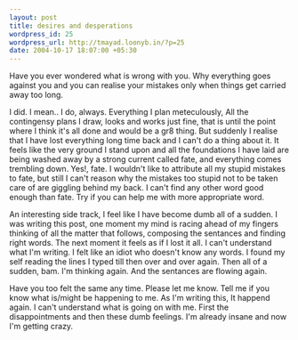 ```yaml
--- 
layout: post
title: desires and desperations
wordpress_id: 25
wordpress_url: http://tmayad.loonyb.in/?p=25
date: 2004-10-17 18:07:00 +05:30
---
```

<p>Have you ever wondered what is wrong with you. Why everything goes against you and you can realise your mistakes only when things get carried away too long.</p>

<p>I did. I mean.. I do, always. Everything I plan meteculously, All the contingensy plans I draw, looks and works just fine, that is until the point where I think it's all done and would be a gr8 thing. But suddenly I realise that I have lost everything long time back and I can't do a thing about it. It feels like the very ground I stand upon and all the foundations I have laid are being washed away by a strong current called fate, and everything comes trembling down. Yes!, fate. I wouldn't like to attribute all my stupid mistakes to fate, but still I can't reason why the mistakes too stupid not to be taken care of are giggling behind my back. I can't find any other word good enough than fate. Try if you can help me with more appropriate word.</p>

<p>An interesting side track, I feel like I have become dumb all of a sudden. I was writing this post, one moment my mind is racing ahead of my fingers thinking of all the matter that follows, composing the sentances and finding right words. The next moment it feels as if I lost it all. I can't understand what I'm writing. I felt like an idiot who doesn't know any words. I found my self reading the lines I typed till then over and over again. Then all of a sudden, bam. I'm thinking again. And the sentances are flowing again.</p>

<p>Have you too felt the same any time. Please let me know. Tell me if you know what is/might be happening to me. As I'm writing this, It happend again. I can't understand what is going on with me. First the disappointments and then these dumb feelings. I'm already insane and now I'm getting crazy.</p>
